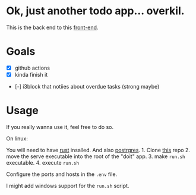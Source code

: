 # Ok, just another todo app... overkil.

This is the back end to this [front-end](https://github.com/pdoms/doit_web).

# Goals

- [x] github actions
- [x] kinda finish it
- [-] i3block that notiies about overdue tasks (strong maybe)
 
# Usage
If you really wanna use it, feel free to do so.

On linux: 

You will need to have [rust](https://www.rust-lang.org/tools/install) insalled.
And also [postrgres](https://www.postgresql.org/download/).
    1. Clone [this](https://github.com/pdoms/serve) repo 
    2. move the serve executable into the root of the "doit" app.
    3. make ``run.sh`` executable.
    4. execute ``run.sh``

Configure the ports and hosts in the ``.env`` file.

I might add windows support for the ``run.sh`` script. 





